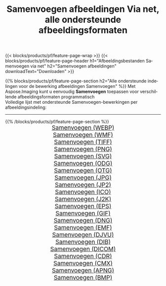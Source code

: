 ﻿---
title: Samenvoegen afbeeldingen Via net, alle ondersteunde afbeeldingsformaten 
weight: 3920
url: /nl/net/merge 
lang: nl
langdirlevel: 2
locales: zh-hans,ja,it,ru,de,es,fr,nl,id,lt,pl,pt,vi,tr,ko,zh-hant,ar,hi,th,sv,cs,uk,he
description: Met behulp van Aspose.Imaging kunt u eenvoudig Samenvoegen afbeeldingen maken via net
---

{{< blocks/products/pf/feature-page-wrap >}}
{{< blocks/products/pf/feature-page-header h1="Afbeeldingsbestanden Samenvoegen via net" h2="Samenvoegen afbeeldingen" downloadText="Downloaden" >}}


{{% blocks/products/pf/feature-page-section  h2="Alle ondersteunde indelingen voor de bewerking afbeeldingen Samenvoegen" %}}
Met Aspose.Imaging kunt u eenvoudig **Samenvoegen** toepassen voor verschillende afbeeldingsformaten programmatisch
<br/>
Volledige lijst met ondersteunde Samenvoegen-bewerkingen per afbeeldingsindeling:
<hr/>
{{% /blocks/products/pf/feature-page-section %}}
<div class="container-fluid productfamilypage bg-gray">
    <div class="convertypes bg-gray agp-content section">
        <div class="container">
		<div class="row other-converters" style="gap: 10px;font-size: 19px;text-align:center;">
		    <div class='col-md-2 other-converter remove-lp remove-rp'><a href="/imaging/nl/net/merge/webp" style="padding:15px;">Samenvoegen (WEBP)</a></div><div class='col-md-2 other-converter remove-lp remove-rp'><a href="/imaging/nl/net/merge/wmf" style="padding:15px;">Samenvoegen (WMF)</a></div><div class='col-md-2 other-converter remove-lp remove-rp'><a href="/imaging/nl/net/merge/tiff" style="padding:15px;">Samenvoegen (TIFF)</a></div><div class='col-md-2 other-converter remove-lp remove-rp'><a href="/imaging/nl/net/merge/png" style="padding:15px;">Samenvoegen (PNG)</a></div><div class='col-md-2 other-converter remove-lp remove-rp'><a href="/imaging/nl/net/merge/svg" style="padding:15px;">Samenvoegen (SVG)</a></div><div class='col-md-2 other-converter remove-lp remove-rp'><a href="/imaging/nl/net/merge/odg" style="padding:15px;">Samenvoegen (ODG)</a></div><div class='col-md-2 other-converter remove-lp remove-rp'><a href="/imaging/nl/net/merge/otg" style="padding:15px;">Samenvoegen (OTG)</a></div><div class='col-md-2 other-converter remove-lp remove-rp'><a href="/imaging/nl/net/merge/jpg" style="padding:15px;">Samenvoegen (JPG)</a></div><div class='col-md-2 other-converter remove-lp remove-rp'><a href="/imaging/nl/net/merge/jp2" style="padding:15px;">Samenvoegen (JP2)</a></div><div class='col-md-2 other-converter remove-lp remove-rp'><a href="/imaging/nl/net/merge/ico" style="padding:15px;">Samenvoegen (ICO)</a></div><div class='col-md-2 other-converter remove-lp remove-rp'><a href="/imaging/nl/net/merge/j2k" style="padding:15px;">Samenvoegen (J2K)</a></div><div class='col-md-2 other-converter remove-lp remove-rp'><a href="/imaging/nl/net/merge/eps" style="padding:15px;">Samenvoegen (EPS)</a></div><div class='col-md-2 other-converter remove-lp remove-rp'><a href="/imaging/nl/net/merge/gif" style="padding:15px;">Samenvoegen (GIF)</a></div><div class='col-md-2 other-converter remove-lp remove-rp'><a href="/imaging/nl/net/merge/dng" style="padding:15px;">Samenvoegen (DNG)</a></div><div class='col-md-2 other-converter remove-lp remove-rp'><a href="/imaging/nl/net/merge/emf" style="padding:15px;">Samenvoegen (EMF)</a></div><div class='col-md-2 other-converter remove-lp remove-rp'><a href="/imaging/nl/net/merge/djvu" style="padding:15px;">Samenvoegen (DJVU)</a></div><div class='col-md-2 other-converter remove-lp remove-rp'><a href="/imaging/nl/net/merge/dib" style="padding:15px;">Samenvoegen (DIB)</a></div><div class='col-md-2 other-converter remove-lp remove-rp'><a href="/imaging/nl/net/merge/dicom" style="padding:15px;">Samenvoegen (DICOM)</a></div><div class='col-md-2 other-converter remove-lp remove-rp'><a href="/imaging/nl/net/merge/cdr" style="padding:15px;">Samenvoegen (CDR)</a></div><div class='col-md-2 other-converter remove-lp remove-rp'><a href="/imaging/nl/net/merge/cmx" style="padding:15px;">Samenvoegen (CMX)</a></div><div class='col-md-2 other-converter remove-lp remove-rp'><a href="/imaging/nl/net/merge/apng" style="padding:15px;">Samenvoegen (APNG)</a></div><div class='col-md-2 other-converter remove-lp remove-rp'><a href="/imaging/nl/net/merge/bmp" style="padding:15px;">Samenvoegen (BMP)</a></div>
                </div>
        </div>
    </div>
</div>
<br/>
